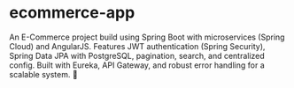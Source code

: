 # ecommerce-app
An E-Commerce project build using Spring Boot with microservices (Spring Cloud) and AngularJS. Features JWT authentication (Spring Security), Spring Data JPA with PostgreSQL, pagination, search, and centralized config. Built with Eureka, API Gateway, and robust error handling for a scalable system. 🚀
